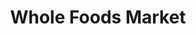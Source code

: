 ---
title: "Whole Foods Market"
url: /new-york/whole-foods-market-east-57th-street/
shop: supermarket
---